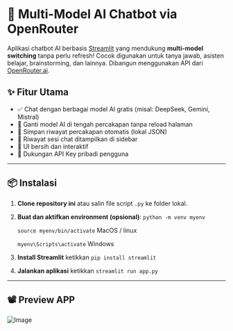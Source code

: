 # 🧠 Multi-Model AI Chatbot via OpenRouter

Aplikasi chatbot AI berbasis [Streamlit](https://streamlit.io/) yang mendukung **multi-model switching** tanpa perlu refresh! Cocok digunakan untuk tanya jawab, asisten belajar, brainstorming, dan lainnya. Dibangun menggunakan API dari [OpenRouter.ai](https://openrouter.ai/).

## ✨ Fitur Utama

- ✅ Chat dengan berbagai model AI gratis (misal: DeepSeek, Gemini, Mistral)
- 🔁 Ganti model AI di tengah percakapan tanpa reload halaman
- 💬 Simpan riwayat percakapan otomatis (lokal JSON)
- 🧠 Riwayat sesi chat ditampilkan di sidebar
- 🧩 UI bersih dan interaktif
- 🔐 Dukungan API Key pribadi pengguna

---

## 📦 Instalasi

1. **Clone repository ini** atau salin file script `.py` ke folder lokal.
2. **Buat dan aktifkan environment (opsional)**:
   `python -m venv myenv`

   `source myenv/bin/activate` MacOS / linux

   `myenv\Scripts\activate` Windows

3. **Install Streamlit** ketikkan `pip install streamlit`
4. **Jalankan aplikasi** ketikkan `streamlit run app.py`

---

## 📽️ Preview APP

![Image](https://github.com/user-attachments/assets/1b61a585-4d5b-41c4-a935-55eb1e1ec0f5)
